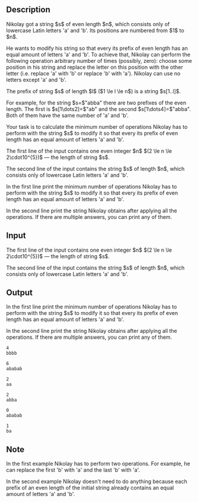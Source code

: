 ## Description

<div><p>Nikolay got a string $s$ of <span class="tex-font-style-bf">even</span> length $n$, which consists only of lowercase Latin letters '<span class="tex-font-style-tt">a</span>' and '<span class="tex-font-style-tt">b</span>'. Its positions are numbered from $1$ to $n$.</p><p>He wants to modify his string so that every its prefix of <span class="tex-font-style-bf">even</span> length has an equal amount of letters '<span class="tex-font-style-tt">a</span>' and '<span class="tex-font-style-tt">b</span>'. To achieve that, Nikolay can perform the following operation arbitrary number of times (possibly, zero): choose some position in his string and replace the letter on this position with the other letter (i.e. replace '<span class="tex-font-style-tt">a</span>' with '<span class="tex-font-style-tt">b</span>' or replace '<span class="tex-font-style-tt">b</span>' with '<span class="tex-font-style-tt">a</span>'). Nikolay can use no letters except '<span class="tex-font-style-tt">a</span>' and '<span class="tex-font-style-tt">b</span>'.</p><p>The prefix of string $s$ of length $l$ ($1 \le l \le n$) is a string $s[1..l]$.</p><p>For example, for the string $s=$"abba" there are two prefixes of the even length. The first is $s[1\dots2]=$"ab" and the second $s[1\dots4]=$"abba". Both of them have the same number of '<span class="tex-font-style-tt">a</span>' and '<span class="tex-font-style-tt">b</span>'.</p><p>Your task is to calculate the minimum number of operations Nikolay has to perform with the string $s$ to modify it so that every its prefix of <span class="tex-font-style-bf">even</span> length has an equal amount of letters '<span class="tex-font-style-tt">a</span>' and '<span class="tex-font-style-tt">b</span>'.</p></div><div class="input-specification"><p>The first line of the input contains one <span class="tex-font-style-bf">even</span> integer $n$ $(2 \le n \le 2\cdot10^{5})$ — the length of string $s$.</p><p>The second line of the input contains the string $s$ of length $n$, which consists only of lowercase Latin letters '<span class="tex-font-style-tt">a</span>' and '<span class="tex-font-style-tt">b</span>'.</p></div><div class="output-specification"><p>In the first line print the minimum number of operations Nikolay has to perform with the string $s$ to modify it so that every its prefix of <span class="tex-font-style-bf">even</span> length has an equal amount of letters '<span class="tex-font-style-tt">a</span>' and '<span class="tex-font-style-tt">b</span>'.</p><p>In the second line print the string Nikolay obtains after applying all the operations. If there are multiple answers, you can print any of them.</p></div>

## Input

<p>The first line of the input contains one <span class="tex-font-style-bf">even</span> integer $n$ $(2 \le n \le 2\cdot10^{5})$ — the length of string $s$.</p><p>The second line of the input contains the string $s$ of length $n$, which consists only of lowercase Latin letters '<span class="tex-font-style-tt">a</span>' and '<span class="tex-font-style-tt">b</span>'.</p>

## Output

<p>In the first line print the minimum number of operations Nikolay has to perform with the string $s$ to modify it so that every its prefix of <span class="tex-font-style-bf">even</span> length has an equal amount of letters '<span class="tex-font-style-tt">a</span>' and '<span class="tex-font-style-tt">b</span>'.</p><p>In the second line print the string Nikolay obtains after applying all the operations. If there are multiple answers, you can print any of them.</p>





```input1
4
bbbb
```




```input2
6
ababab
```




```input3
2
aa
```




```output1
2
abba
```




```output2
0
ababab
```




```output3
1
ba
```



## Note

<p>In the first example Nikolay has to perform two operations. For example, he can replace the first '<span class="tex-font-style-tt">b</span>' with '<span class="tex-font-style-tt">a</span>' and the last '<span class="tex-font-style-tt">b</span>' with '<span class="tex-font-style-tt">a</span>'. </p><p>In the second example Nikolay doesn't need to do anything because each prefix of an even length of the initial string already contains an equal amount of letters '<span class="tex-font-style-tt">a</span>' and '<span class="tex-font-style-tt">b</span>'.</p>
